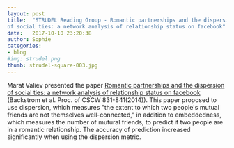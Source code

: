 ```yaml
---
layout: post
title:  "STRUDEL Reading Group - Romantic partnerships and the dispersion
of social ties: a network analysis of relationship status on facebook"
date:   2017-10-10 23:20:38
author: Sophie
categories: 
- blog
#img: strudel.png
thumb: strudel-square-003.jpg
---
```


Marat Valiev presented the paper <a
href="http://delivery.acm.org/10.1145/2540000/2531642/p831-backstrom.pdf?ip=24.238.13.130&id=2531642&acc=OA&key=4D4702B0C3E38B35%2E4D4702B0C3E38B35%2E4D4702B0C3E38B35%2E528920FC4509E774&CFID=993659916&CFTOKEN=60398709&__acm__=1509333674_18432c45ea35e7515bb15ff9492d27f0">Romantic partnerships and the
dispersion of social ties: a network analysis of relationship status on
facebook</a> (Backstrom et al. Proc. of CSCW 831-841(2014)). This paper proposed to use
dispersion, which measures "the extent to which two people's mutual
friends are not themselves well-connected," in addition to embeddedness,
which measures the number of mutural friends, to
predict if two people are in a romantic relationship. The accuracy of
prediction increased significantly when using the dispersion metric.
